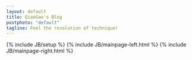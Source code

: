 ```yaml
---
layout: default
title: QiaoGao's Blog
postphoto: "default"
tagline: Feel the revolution of technique!
---
```

{% include JB/setup %}
{% include JB/mainpage-left.html %}
{% include JB/mainpage-right.html %}
